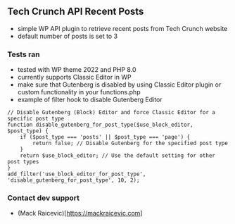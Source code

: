 ## Tech Crunch API Recent Posts

- simple WP API plugin to retrieve recent posts from Tech Crunch website
- default number of posts is set to 3


### Tests ran 

- tested with WP theme 2022 and PHP 8.0
- currently supports Classic Editor in WP
- make sure that Gutenberg is disabled by using Classic Editor plugin or custom functionality in your functions.php
- example of filter hook to disable Gutenberg Editor
```
// Disable Gutenberg (Block) Editor and force Classic Editor for a specific post type
function disable_gutenberg_for_post_type($use_block_editor, $post_type) {
    if ($post_type === 'posts' || $post_type === 'page') {
        return false; // Disable Gutenberg for the specified post type
    }
    return $use_block_editor; // Use the default setting for other post types
}
add_filter('use_block_editor_for_post_type', 'disable_gutenberg_for_post_type', 10, 2);
```

### Contact dev support

- (Mack Raicevic)[https://mackraicevic.com]